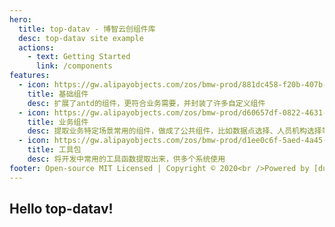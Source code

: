 ```yaml
---
hero:
  title: top-datav - 博智云创组件库
  desc: top-datav site example
  actions:
    - text: Getting Started
      link: /components
features:
  - icon: https://gw.alipayobjects.com/zos/bmw-prod/881dc458-f20b-407b-947a-95104b5ec82b/k79dm8ih_w144_h144.png
    title: 基础组件
    desc: 扩展了antd的组件，更符合业务需要，并封装了许多自定义组件
  - icon: https://gw.alipayobjects.com/zos/bmw-prod/d60657df-0822-4631-9d7c-e7a869c2f21c/k79dmz3q_w126_h126.png
    title: 业务组件
    desc: 提取业务特定场景常用的组件，做成了公共组件，比如数据点选择、人员机构选择等，减少代码copy引起的维护困难问题
  - icon: https://gw.alipayobjects.com/zos/bmw-prod/d1ee0c6f-5aed-4a45-a507-339a4bfe076c/k7bjsocq_w144_h144.png
    title: 工具包
    desc: 将开发中常用的工具函数提取出来，供多个系统使用
footer: Open-source MIT Licensed | Copyright © 2020<br />Powered by [dumi](https://d.umijs.org)
---
```


## Hello top-datav!
